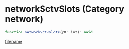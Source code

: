 # networkSctvSlots (Category network)

```js
function networkSctvSlots(p0: int): void
```

[filename](networkSctvSlots_m.md ':include')